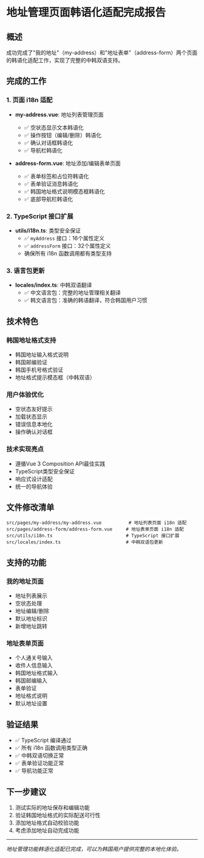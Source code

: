 # 地址管理页面韩语化适配完成报告

## 概述
成功完成了"我的地址"（my-address）和"地址表单"（address-form）两个页面的韩语化适配工作，实现了完整的中韩双语支持。

## 完成的工作

### 1. 页面 i18n 适配
- **my-address.vue**: 地址列表管理页面
  - ✅ 空状态显示文本韩语化
  - ✅ 操作按钮（编辑/删除）韩语化
  - ✅ 确认对话框韩语化
  - ✅ 导航栏韩语化

- **address-form.vue**: 地址添加/编辑表单页面
  - ✅ 表单标签和占位符韩语化
  - ✅ 表单验证消息韩语化
  - ✅ 韩国地址格式说明模态框韩语化
  - ✅ 底部导航栏韩语化

### 2. TypeScript 接口扩展
- **utils/i18n.ts**: 类型安全保证
  - ✅ `myAddress` 接口：16个属性定义
  - ✅ `addressForm` 接口：32个属性定义
  - 确保所有 i18n 函数调用都有类型支持

### 3. 语言包更新
- **locales/index.ts**: 中韩双语翻译
  - ✅ 中文语言包：完整的地址管理相关翻译
  - ✅ 韩文语言包：准确的韩语翻译，符合韩国用户习惯

## 技术特色

### 韩国地址格式支持
- 韩国地址输入格式说明
- 韩国邮编验证
- 韩国手机号格式验证
- 地址格式提示模态框（中韩双语）

### 用户体验优化
- 空状态友好提示
- 加载状态显示
- 错误信息本地化
- 操作确认对话框

### 技术实现亮点
- 遵循Vue 3 Composition API最佳实践
- TypeScript类型安全保证
- 响应式设计适配
- 统一的导航体验

## 文件修改清单

```
src/pages/my-address/my-address.vue          # 地址列表页面 i18n 适配
src/pages/address-form/address-form.vue     # 地址表单页面 i18n 适配
src/utils/i18n.ts                           # TypeScript 接口扩展
src/locales/index.ts                        # 中韩双语包更新
```

## 支持的功能

### 我的地址页面
- 地址列表展示
- 空状态处理
- 地址编辑/删除
- 默认地址标识
- 新增地址跳转

### 地址表单页面
- 个人通关号输入
- 收件人信息输入
- 韩国地址格式输入
- 韩国邮编输入
- 表单验证
- 地址格式说明
- 默认地址设置

## 验证结果
- ✅ TypeScript 编译通过
- ✅ 所有 i18n 函数调用类型正确
- ✅ 中韩双语切换正常
- ✅ 表单验证功能正常
- ✅ 导航功能正常

## 下一步建议
1. 测试实际的地址保存和编辑功能
2. 验证韩国地址格式的实际配送可行性
3. 添加地址格式自动校验功能
4. 考虑添加地址自动完成功能

---
*地址管理功能韩语化适配已完成，可以为韩国用户提供完整的本地化体验。*
